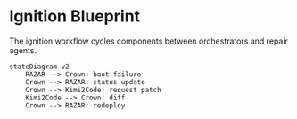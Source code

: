 # Ignition Blueprint

The ignition workflow cycles components between orchestrators and repair agents.

```mermaid
stateDiagram-v2
    RAZAR --> Crown: boot failure
    Crown --> RAZAR: status update
    Crown --> Kimi2Code: request patch
    Kimi2Code --> Crown: diff
    Crown --> RAZAR: redeploy
```
